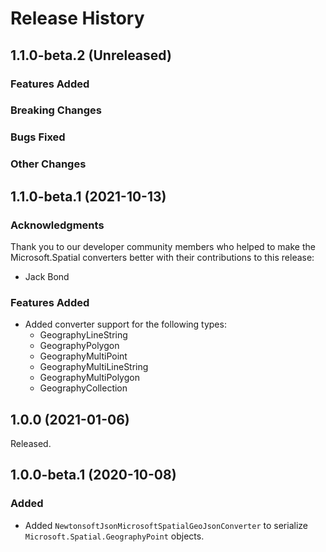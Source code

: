 # Release History

## 1.1.0-beta.2 (Unreleased)

### Features Added

### Breaking Changes

### Bugs Fixed

### Other Changes

## 1.1.0-beta.1 (2021-10-13)

### Acknowledgments

Thank you to our developer community members who helped to make the Microsoft.Spatial converters better with their contributions to this release:

- Jack Bond

### Features Added

- Added converter support for the following types:
  - GeographyLineString
  - GeographyPolygon
  - GeographyMultiPoint
  - GeographyMultiLineString
  - GeographyMultiPolygon
  - GeographyCollection

## 1.0.0 (2021-01-06)

Released.

## 1.0.0-beta.1 (2020-10-08)

### Added

- Added `NewtonsoftJsonMicrosoftSpatialGeoJsonConverter` to serialize `Microsoft.Spatial.GeographyPoint` objects.
